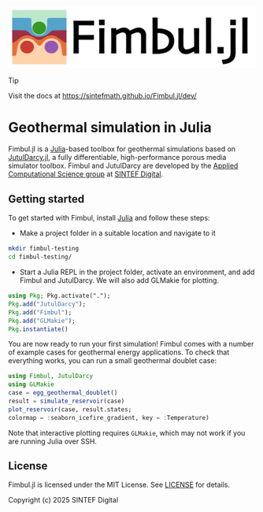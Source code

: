 [![Fimbul logo](https://github.com/sintefmath/Fimbul.jl/raw/main/docs/src/assets/logo_text_wide.png)](https://sintefmath.github.io/Fimbul.jl/dev/)

> [!TIP]
> Visit the docs at https://sintefmath.github.io/Fimbul.jl/dev/

# Geothermal simulation in Julia

Fimbul.jl is a [Julia](https://julialang.org/)-based toolbox for geothermal simulations based on [JutulDarcy.jl](https://github.com/sintefmath/JutulDarcy.jl), a fully differentiable, high-performance porous media simulator toolbox. Fimbul and JutulDarcy are developed by the [Applied Computational Science group](https://www.sintef.no/en/digital/departments-new/applied-mathematics/applied-computational-sciences/) at [SINTEF Digital](https://www.sintef.no/en/digital/).

## Getting started

To get started with Fimbul, install [Julia](https://julialang.org/) and follow these steps:
- Make a project folder in a suitable location and navigate to it
```bash
mkdir fimbul-testing
cd fimbul-testing/
```
- Start a Julia REPL in the project folder, activate an environment, and add Fimbul and JutulDarcy. We will also add GLMakie for plotting.
```julia
using Pkg; Pkg.activate(".");
Pkg.add("JutulDarcy");
Pkg.add("Fimbul");
Pkg.add("GLMakie");
Pkg.instantiate()
```

You are now ready to run your first simulation! Fimbul comes with a number of example cases for geothermal energy applications. To check that everything works, you can run a small geothermal doublet case:
```julia
using Fimbul, JutulDarcy
using GLMakie
case = egg_geothermal_doublet()
result = simulate_reservoir(case)
plot_reservoir(case, result.states;
colormap = :seaborn_icefire_gradient, key = :Temperature)
```
Note that interactive plotting requires `GLMakie`, which may not work if you are running Julia over SSH.

## License

Fimbul.jl is licensed under the MIT License. See [LICENSE](LICENSE) for details.

Copyright (c) 2025 SINTEF Digital
